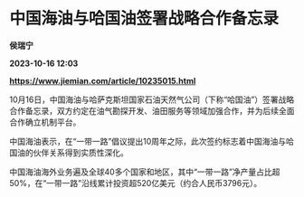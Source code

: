 # 中国海油与哈国油签署战略合作备忘录
**侯瑞宁**

**2023-10-16 12:03**

**https://www.jiemian.com/article/10235015.html**

10月16日，中国海油与哈萨克斯坦国家石油天然气公司（下称“哈国油”）签署战略合作备忘录，双方约定在油气勘探开发、油田服务等领域加强合作，并为后续全面合作确立机制平台。

中国海油表示，在“一带一路”倡议提出10周年之际，此次签约标志着中国海油与哈国油的伙伴关系得到实质性深化。

中国海油海外业务遍及全球40多个国家和地区，其中“一带一路”净产量占比超50%，在“一带一路”沿线累计投资超520亿美元（约合人民币3796元）。